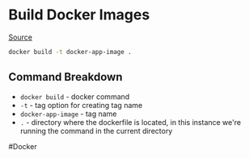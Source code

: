 # Build Docker Images

[Source](https://docs.docker.com/engine/reference/commandline/build/)

```bash
docker build -t docker-app-image .
```

## Command Breakdown

- `docker build` - docker command
- `-t` - tag option for creating tag name
- `docker-app-image` - tag name
- `.` - directory where the dockerfile is located, in this instance we're running the command in the current directory

#Docker 